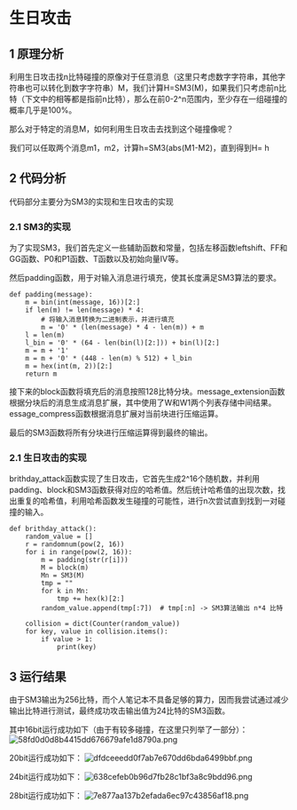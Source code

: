 # 生日攻击
## 1 原理分析
利用生日攻击找n比特碰撞的原像​ 对于任意消息（这里只考虑数字字符串，其他字符串也可以转化到数字字符串）M，我们计算H=SM3(M)，如果我们只考虑前n比特（下文中的相等都是指前n比特），那么在前0-2^n范围内，至少存在一组碰撞的概率几乎是100%。

那么对于特定的消息M，如何利用生日攻击去找到这个碰撞像呢？

我们可以任取两个消息m1，m2，计算h=SM3(abs(M1-M2)，直到得到H= h

## 2 代码分析
代码部分主要分为SM3的实现和生日攻击的实现
### 2.1 SM3的实现
为了实现SM3，我们首先定义一些辅助函数和常量，包括左移函数leftshift、FF和GG函数、P0和P1函数、T函数以及初始向量IV等。

然后padding函数，用于对输入消息进行填充，使其长度满足SM3算法的要求。
```
def padding(message):
    m = bin(int(message, 16))[2:]
    if len(m) != len(message) * 4:
        # 将输入消息转换为二进制表示，并进行填充
        m = '0' * (len(message) * 4 - len(m)) + m
    l = len(m)
    l_bin = '0' * (64 - len(bin(l)[2:])) + bin(l)[2:]
    m = m + '1'
    m = m + '0' * (448 - len(m) % 512) + l_bin
    m = hex(int(m, 2))[2:]
    return m
```

接下来的block函数将填充后的消息按照128比特分块。message_extension函数根据分块后的消息生成消息扩展，其中使用了W和W1两个列表存储中间结果。essage_compress函数根据消息扩展对当前块进行压缩运算。

最后的SM3函数将所有分块进行压缩运算得到最终的输出。
### 2.1 生日攻击的实现

brithday_attack函数实现了生日攻击，它首先生成2^16个随机数，并利用padding、block和SM3函数获得对应的哈希值。然后统计哈希值的出现次数，找出重复的哈希值，利用哈希函数发生碰撞的可能性，进行n次尝试直到找到一对碰撞的输入。
```
def brithday_attack():
    random_value = []
    r = randomnum(pow(2, 16))
    for i in range(pow(2, 16)):
        m = padding(str(r[i]))
        M = block(m)
        Mn = SM3(M)
        tmp = ""
        for k in Mn:
            tmp += hex(k)[2:]
        random_value.append(tmp[:7])  # tmp[:n] -> SM3算法输出 n*4 比特

    collision = dict(Counter(random_value))
    for key, value in collision.items():
        if value > 1:
            print(key)
```

## 3 运行结果
由于SM3输出为256比特，而个人笔记本不具备足够的算力，因而我尝试通过减少输出比特进行测试，最终成功攻击输出值为24比特的SM3函数。

其中16bit运行成功如下（由于有较多碰撞，在这里只列举了一部分）：
![58fd0d0d8b4415dd676679afe1d8790a.png](../_resources/58fd0d0d8b4415dd676679afe1d8790a.png)

20bit运行成功如下：
![dfdceeedd0f7ab7e670dd6bda6499bbf.png](../_resources/dfdceeedd0f7ab7e670dd6bda6499bbf.png)

24bit运行成功如下：
![638cefeb0b96d7fb28c1bf3a8c9bdd96.png](../_resources/638cefeb0b96d7fb28c1bf3a8c9bdd96.png)

28bit运行成功如下：
![7e877aa137b2efada6ec97c43856af18.png](../_resources/7e877aa137b2efada6ec97c43856af18.png)